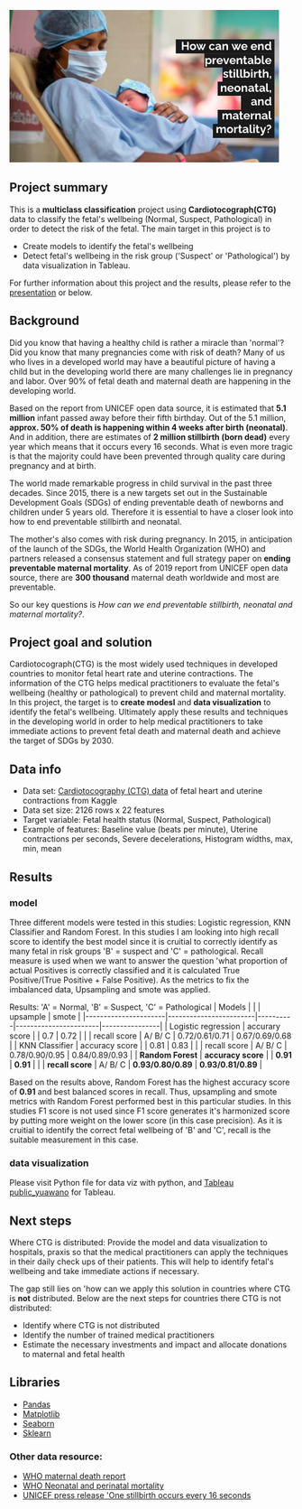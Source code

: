 ![Screenshot](images/head_pic.png)

## Project summary
This is a **multiclass classification** project using **Cardiotocograph(CTG)** data to classify the fetal's wellbeing (Normal, Suspect, Pathological) in order to detect the risk of the fetal.
The main target in this project is to 
- Create models to identify the fetal's wellbeing
- Detect fetal's wellbeing in the risk group ('Suspect' or 'Pathological') by data visualization in Tableau.

For further information about this project and the results, please refer to the [presentation](https://docs.google.com/presentation/d/1a8GAKOVSXRye0OPvnsLM4sYUJHKMhU-R-i7Mjj1O4KE/edit#slide=id.p) or below.


## Background 
Did you know that having a healthy child is rather a miracle than 'normal'? 
Did you know that many pregnancies come with risk of death?
Many of us who lives in a developed world may have a beautiful picture of having a child but in the developing world there are many challenges lie in pregnancy and labor. Over 90% of fetal death and maternal death are happening in the developing world.

Based on the report from UNICEF open data source, it is estimated that **5.1 million** infant passed away before their fifth birthday. Out of the 5.1 million, **approx. 50% of death is happening within 4 weeks after birth (neonatal)**. 
And in addition, there are estimates of **2 million stillbirth (born dead)** every year which means that it occurs every 16 seconds. What is even more tragic is that the majority could have been prevented through quality care during pregnancy and at birth.

The world made remarkable progress in child survival in the past three decades. Since 2015, there is a new targets set out in the Sustainable Development Goals (SDGs) of ending preventable death of newborns and children under 5 years old.
Therefore it is essential to have a closer look into how to end preventable stillbirth and neonatal.

The mother's also comes with risk during pregnancy. In 2015, in anticipation of the launch of the SDGs, the World Health Organization (WHO) and partners released a consensus statement and full strategy paper on **ending preventable maternal mortality**. As of 2019 report from UNICEF open data source, there are **300 thousand** maternal death worldwide and most are preventable.

So our key questions is *How can we end preventable stillbirth, neonatal and maternal mortality?*.

## Project goal and solution
Cardiotocograph(CTG) is the most widely used techniques in developed countries to monitor fetal heart rate and uterine contractions. The information of the CTG helps medical practitioners to evaluate the fetal's wellbeing (healthy or pathological) to prevent child and maternal mortality.
In this project, the target is to **create modesl** and **data visualization** to identify the fetal's wellbeing.
Ultimately apply these results and techniques in the developing world in order to help medical practitioners to take immediate actions to prevent fetal death and maternal death and achieve the target of SDGs by 2030.


## Data info
- Data set:  [Cardiotocography (CTG) data](https://www.kaggle.com/andrewmvd/fetal-health-classification) of fetal heart and uterine contractions from Kaggle
- Data set size: 2126 rows x 22 features
- Target variable: Fetal health status (Normal, Suspect, Pathological)
- Example of features: Baseline value (beats per minute), Uterine contractions per seconds, Severe decelerations, Histogram widths, max, min, mean 


## Results
### model
Three different models were tested in this studies: Logistic regression, KNN Classifier and Random Forest.
In this studies I am looking into high recall score to identify the best model since it is cruitial to correctly identify as many fetal in risk groups 'B' = suspect and 'C' = pathological.
Recall measure is used when we want to answer the question 'what proportion of actual Positives is correctly classified and it is calculated True Positive/(True Positive + False Positive). 
As the metrics to fix the imbalanced data, Upsampling and smote was applied.

Results: 
'A' = Normal, 'B' = Suspect, 'C' = Pathological
| Models               |                        |          | upsample              | smote          |
|----------------------|------------------------|----------|-----------------------|----------------|
| Logistic  regression | accurary score         |          | 0.7                   | 0.72           |
|                      | recall score           | A/ B/ C  | 0.72/0.61/0.71        | 0.67/0.69/0.68 |
| KNN Classifier       | accuracy score         |          | 0.81                  | 0.83           |
|                      | recall score           | A/ B/ C  | 0.78/0.90/0.95        | 0.84/0.89/0.93 |
| **Random Forest**    | **accuracy score**     |          | **0.91**                  | **0.91**           |
|                      | **recall score**       | A/ B/ C  | **0.93/0.80/0.89**    | **0.93/0.81/0.89** |

Based on the results above, Random Forest has the highest accuracy score of **0.91** and best balanced scores in recall.
Thus, upsampling and smote metrics with Random Forest performed best in this particular studies.
In this studies F1 score is not used since F1 score generates it's harmonized score by putting more weight on the lower score (in this case precision). As it is cruitial to identify the correct fetal wellbeing of 'B' and 'C', recall is the suitable measurement in this case.

### data visualization 
Please visit Python file for data viz with python, and  [Tableau public_yuawano](https://public.tableau.com/app/profile/yuri.awano) for Tableau.

## Next steps
Where CTG is distributed:
Provide the model and data visualization to hospitals, praxis so that the medical practitioners can apply the techniques in their daily check ups of their patients. This will help to identify fetal's wellbeing and take immediate actions if necessary.

The gap still lies on 'how can we apply this solution in countries where CTG is **not** distributed.
Below are the next steps for countries there CTG is not distributed:
- Identify where CTG is not distributed
- Identify the number of trained medical practitioners
- Estimate the necessary investments and impact and allocate donations to maternal and fetal health


## Libraries
- [Pandas](https://pandas.pydata.org/)
- [Matplotlib](https://matplotlib.org/stable/contents.html)
- [Seaborn](https://seaborn.pydata.org/)
- [Sklearn](https://scikit-learn.org/stable/)


### Other data resource:
- [WHO maternal death report](https://www.who.int/news/item/05-10-2021-new-global-targets-to-prevent-maternal-deaths)
- [WHO Neonatal and perinatal mortality](http://apps.who.int/iris/bitstream/handle/10665/43444/9241563206_eng.pdf;jsessionid=F36359625C33C27CABCEBD4D451A7C46?sequence=1)
- [UNICEF press release 'One stillbirth occurs every 16 seconds](https://www.unicef.org/press-releases/one-stillbirth-occurs-every-16-seconds-according-first-ever-joint-un-estimates)
